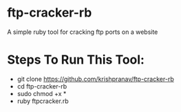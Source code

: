 # ftp-cracker-rb
A simple ruby tool for cracking ftp ports on a website

# Steps To Run This Tool:
- git clone https://github.com/krishpranav/ftp-cracker-rb
- cd ftp-cracker-rb
- sudo chmod +x *
- ruby ftpcracker.rb
